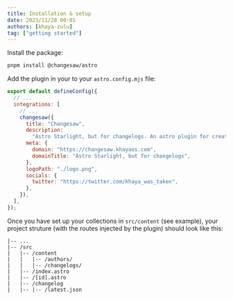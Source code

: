 ```yaml
---
title: Installation & setup
date: 2023/11/28 00:01
authors: [khaya-zulu]
tag: ["getting started"]
---
```


Install the package:

```bash
pnpm install @changesaw/astro
```

Add the plugin in your to your `astro.config.mjs` file:

```js
export default defineConfig({
  // ...
  integrations: [
    // ...
    changesaw({
      title: "Changesaw",
      description:
        "Astro Starlight, but for changelogs. An astro plugin for creating and managing your changelogs with markdown.",
      meta: {
        domain: "https://changesaw.khayaos.com",
        domainTitle: "Astro Starlight, but for changelogs",
      },
      logoPath: "./logo.png",
      socials: {
        twitter: "https://twitter.com/khaya_was_taken",
      },
    }),
  ],
});
```

Once you have set up your collections in `src/content` (see example), your project struture (with the routes injected by the plugin) should look like this:

```
|-- ...
|-- /src
|   |-- /content
|   |   |-- /authors/
|   |   |-- /changelogs/
|   |-- /index.astro
|   |-- /[id].astro
|   |-- /changelog
|   |-- |-- /latest.json
```
